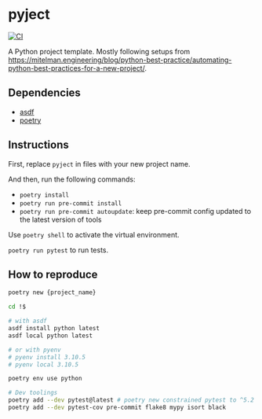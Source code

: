 # pyject

[![CI](https://github.com/ziyunli/pyject/actions/workflows/ci.yaml/badge.svg)](https://github.com/ziyunli/pyject/actions/workflows/ci.yaml)

A Python project template. Mostly following setups from https://mitelman.engineering/blog/python-best-practice/automating-python-best-practices-for-a-new-project/.

## Dependencies

* [asdf](https://asdf-vm.com/)
* [poetry](https://poetry.eustace.io/)

## Instructions

First, replace `pyject` in files with your new project name.

And then, run the following commands:

* `poetry install`
* `poetry run pre-commit install`
* `poetry run pre-commit autoupdate`: keep pre-commit config updated to the latest version of tools


Use `poetry shell` to activate the virtual environment.

`poetry run pytest` to run tests.
## How to reproduce

```bash
poetry new {project_name}

cd !$

# with asdf
asdf install python latest
asdf local python latest

# or with pyenv
# pyenv install 3.10.5
# pyenv local 3.10.5

poetry env use python

# Dev toolings
poetry add --dev pytest@latest # poetry new constrained pytest to ^5.2 by default.
poetry add --dev pytest-cov pre-commit flake8 mypy isort black
```
